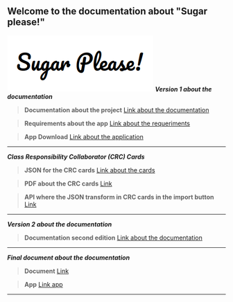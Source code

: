 ## Welcome to the documentation about "Sugar please!"
![image](sugarLogo.png)
***Version 1 about the documentation***

> **Documentation about the project** [Link about the documentation](https://drive.google.com/file/d/1xZDkKWlGduIqi5gD8gdFt3PRdaAwC39l/view?usp=sharing)

> **Requirements about the app** [Link about the requeriments](https://drive.google.com/file/d/1qjH4-D1CziB4b7PnIOJf2SL5ud1BSLMz/view?usp=sharing)

> **App Download** [Link about the application](#)

---
***Class Responsibility Collaborator (CRC) Cards***
> **JSON for the CRC cards** [Link about the cards](jsonCRC.json)

> **PDF about the CRC cards** [Link](CRC_Maker1.pdf)

> **API where the JSON transform in CRC cards in the import button** [Link](https://echeung.me/crcmaker/)

---
***Version 2 about the documentation***

> **Documentation second edition** [Link about the documentation](revision2.pdf)

---
***Final document about the documentation***
> **Document** [Link](finalPdf.pdf)

> **App** [Link app](sugarPlease.apk)

---
